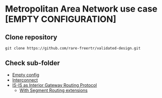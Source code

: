 # Metropolitan Area Network use case [EMPTY CONFIGURATION]

## Clone repository

```
git clone https://github.com/rare-freertr/validated-design.git
```
## Check sub-folder

 * [Empty config](000-run-empty/README.md)
 * [Interconnect](001-run-interconnect/README.md)
 * [IS-IS as Interior Gateway Routing Protocol](002-run-isis/README.md)
    *   [With Segment Routing extensions](003a-run-isis-sr/README.md)


